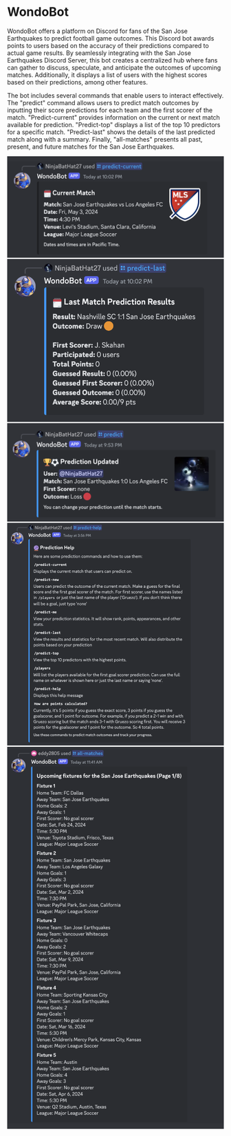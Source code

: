 # WondoBot

WondoBot offers a platform on Discord for fans of the San Jose Earthquakes to predict football game outcomes. This Discord bot awards points to users based on the accuracy of their predictions compared to actual game results. By seamlessly integrating with the San Jose Earthquakes Discord Server, this bot creates a centralized hub where fans can gather to discuss, speculate, and anticipate the outcomes of upcoming matches. Additionally, it displays a list of users with the highest scores based on their predictions, among other features.

The bot includes several commands that enable users to interact effectively. The "predict" command allows users to predict match outcomes by inputting their score predictions for each team and the first scorer of the match. "Predict-current" provides information on the current or next match available for prediction. "Predict-top" displays a list of the top 10 predictors for a specific match. "Predict-last" shows the details of the last predicted match along with a summary. Finally, "all-matches" presents all past, present, and future matches for the San Jose Earthquakes.

![Example Image](predict-current.png)
![Example Image](predict-last.png)
![Example Image](predict.png)
![Example Image](predict-help.png)
![Example Image](all-matches.png)

